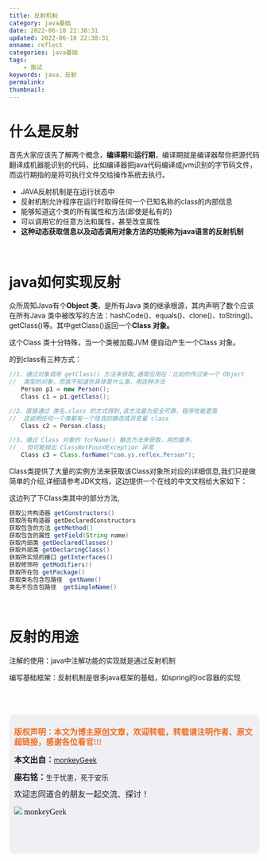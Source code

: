 ```yaml
---
title: 反射机制
category: java基础
date: 2022-06-10 22:38:31
updated: 2022-06-10 22:38:31
enname: reflect
categories: java基础
tags:
	- 面试
keywords: java、反射
permalink:
thumbnail:
---
```


# 什么是反射

首先大家应该先了解两个概念，**编译期**和**运行期**<!--more-->，编译期就是编译器帮你把源代码翻译成机器能识别的代码，比如编译器把java代码编译成jvm识别的字节码文件，而运行期指的是将可执行文件交给操作系统去执行。

- JAVA反射机制是在运行状态中
- 反射机制允许程序在运行时取得任何一个已知名称的class的内部信息
- 能够知道这个类的所有属性和方法(即使是私有的)
- 可以调用它的任意方法和属性，甚至改变属性
- **这种动态获取信息以及动态调用对象方法的功能称为java语言的反射机制**

</br>

# java如何实现反射

众所周知Java有个**Object 类**，是所有Java 类的继承根源，其内声明了数个应该在所有Java 类中被改写的方法：hashCode()、equals()、clone()、toString()、getClass()等。其中getClass()返回一个**Class 对象。**

这个Class 类十分特殊，当一个类被加载JVM 便自动产生一个Class 对象。

的到class有三种方式：

```java
//1、通过对象调用 getClass() 方法来获取,通常应用在：比如你传过来一个 Object
//  类型的对象，而我不知道你具体是什么类，用这种方法
　　Person p1 = new Person();
　　Class c1 = p1.getClass();

//2、直接通过 类名.class 的方式得到,该方法最为安全可靠，程序性能更高
//  这说明任何一个类都有一个隐含的静态成员变量 class
　　Class c2 = Person.class;

//3、通过 Class 对象的 forName() 静态方法来获取，用的最多，
//   但可能抛出 ClassNotFoundException 异常
　　Class c3 = Class.forName("com.ys.reflex.Person");
```



Class类提供了大量的实例方法来获取该Class对象所对应的详细信息,我们只是做简单的介绍,详细请参考JDK文档，这边提供一个在线的中文文档给大家如下：

这边列了下Class类其中的部分方法,

```java
获取公共构造器 getConstructors()
获取所有构造器 getDeclaredConstructors
获取包含的方法 getMethod()
获取包含的属性 getField(String name)
获取内部类 getDeclaredClasses()
获取外部类 getDeclaringClass()
获取所实现的接口 getInterfaces()
获取修饰符 getModifiers()
获取所在包 getPackage()
获取类名包含包路径  getName()
类名不包含包路径  getSimpleName()
```



</br>

# 反射的用途

注解的使用：java中注解功能的实现就是通过反射机制

编写基础框架：反射机制是很多java框架的基础，如spring的ioc容器的实现

</br>

</br>

</br>

<script>
var _hmt = _hmt || [];
(function() {
  var hm = document.createElement("script");
  hm.src = "https://hm.baidu.com/hm.js?2f798e6b269c8a40f12bef25d7f1876d";
  var s = document.getElementsByTagName("script")[0]; 
  s.parentNode.insertBefore(hm, s);
})();
</script>

<div style="height:260px; background-color:rgb(238,240,244); padding:10px;border-radius:10px;">
    <p style="color:#f36c21;font:bold 16px/20px 'kaiTi';">
      版权声明：本文为博主原创文章，欢迎转载，转载请注明作者、原文超链接，感谢各位看官!!!
    </p>
    <p>
      <span style="font:bold 16px/20px 'kaiTi';">本文出自：</span><a href="https://monkeyGeek369.github.io">monkeyGeek</a> 
    </p>
    <p>
      <span style="font:bold 16px/20px 'kaiTi';">座右铭：</span><span>生于忧患，死于安乐</span> 
    </p>
    <p>
      <span style="font:16px/20px 'kaiTi';">欢迎志同道合的朋友一起交流、探讨！</span> 
    </p>
    <img style="height:auto; width:auto;flot:left;" src="../../../../image/monkey64.png" /><span style="font:16px/20px 'kaiTi';flot:left;">   monkeyGeek</span>


